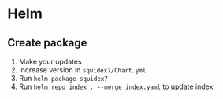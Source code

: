 # Helm

## Create package

1. Make your updates
2. Increase version in `squidex7/Chart.yml`
3. Run `helm package squidex7`
4. Run `helm repo index . --merge index.yaml` to update index. 
